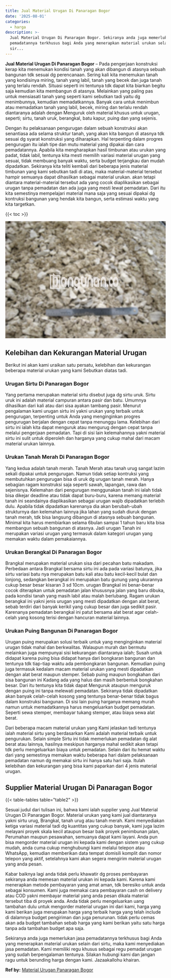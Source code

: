 ```yaml
---
title: Jual Material Urugan Di Panaragan Bogor
date: '2025-08-01'
categories:
  - harga
description: >-
  Jual Material Urugan Di Panaragan Bogor. Sekiranya anda juga memerlukan jasa
  pemadatannya terkhusus bagi Anda yang menerapkan material urukan selain dari
  sir...
---
```


**Jual Material Urugan Di Panaragan Bogor** – Pada pengerjaan konstruksi kerap kita menemukan kondisi tanah yang akan dibangun di atasnya sebuah bangunan tdk sesuai dg perencanaan. Sering kali kita menemukan tanah yang kondisinya miring, tanah yang labil, tanah yang becek dan juga tanah yang terlalu rendah. Situasi seperti ini tentunya tdk dapat kita biarkan begitu saja kemudian kita membangun di atasnya. Melainkan yang paling pas untuk mensiasati tanah yang seperti kami sebutkan tadi yaitu dg menimbunnya, kemudian memadatkannya. Banyak cara untuk menimbun atau memadatkan tanah yang labil, becek, miring dan terlalu rendah diantaranya adalah dengan Menguruk oleh material khusus untuk urugan, seperti; sirtu, tanah uruk, berangkal, batu kapur, puing dan yang sejenis.

Dengan itu pelaksanaan pengurugan dalam sebuah konstruksi akan senantiasa ada selama struktur tanah, yang akan kita bangun di atasnya tdk sesuai dg syarat konstruksi yang diharapkan. Hal terpenting dalam progres pengurugan itu ialah tipe dan mutu material yang dipakai dan cara pemadatannya. Apabila kita mengharapkan hasil timbunan atau urukan yang padat, tidak labil, tentunya kita mesti memilih variasi material urugan yang sesuai, tidak membuang banyak waktu, serta budget terjangkau dan mudah dipadatkan. Sekiranya kita teliti kembali dari beberapa jenis material timbunan yang kami sebutkan tadi di atas, maka material-material tersebut hampir semuanya dapat dihasilkan sebagai material urukan. akan tetapi diantara material-material tersebut ada yang cocok diaplikasikan sebagai urugan tanpa pemadatan dan ada juga yang mesti lewat pemadatan. Dari itu kita semestinya mempelajari material mana saja yang sesuai dipakai dg kontruksi bangunan yang hendak kita bangun, serta estimasi waktu yang kita targetkan.

{{< toc >}}

![Jual Material Urugan Di Panaragan Bogor](/images/jual-urugan-04.png)

## Kelebihan dan Kekurangan Material Urugan

Berikut ini akan kami uraikan satu persatu, kelebihan dan kekurangan beberapa material urukan yang kami Sebutkan diatas tadi.

### Urugan Sirtu Di Panaragan Bogor

Yang pertama merupakan material sirtu disebut juga dg sirtu uruk. Sirtu uruk ini adalah material campuran antara pasir dan batu. Umumnya dihasilkan dari kali atau dari sisa ayakan tambang pasir. Menurut pengalaman kami urugan sirtu ini yakni urukan yang terbaik untuk pengurugan, terpenting untuk Anda yang menginginkan progres pengurugan berjalan dengan cepat tanpa menunggu lama. Kelebihan dari sirtu ini ialah kita dapat menguruk atau mengurug dengan cepat tanpa melalui pengerjaan pemadatan. Tapi di sisi lain kelemahannya yakni material sirtu ini sulit untuk diperoleh dan harganya yang cukup mahal dari macam material urukan lainnya.

### Urukan Tanah Merah Di Panaragan Bogor

Yang kedua adalah tanah merah. Tanah Merah atau tanah urug sangat lazim sekali dipakai untuk pengurugan. Namun tidak setiap kontruksi yang membutuhkan pengurugan bisa di uruk dg urugan tanah merah. Hanya sebagian ragam konstruksi saja seperti sawah, lapangan, rawa dan sejenisnya. Kelemahan dari pengurugan menggunakan tanah ini ialah tidak bisa dikejar deadline atau tidak dapat buru-buru, karena memang material tanah ini seandainya diaplikasikan sebagai urugan wajib dipadatkan terlebih dulu. Apabila tidak dipadatkan karenanya dia akan berubah-ubah strukturnya dan kelemahan lainnya jika lahan yang sudah diuruk dengan tanah merah, tdk bisa langsung dibangun di atasnya sebuah bangunan. Minimal kita harus membiarkan selama 6bulan sampai 1 tahun baru kita bisa membangun sebuah bangunan di atasnya. Jadi urugan Tanah ini merupakan variasi urugan yang termasuk dalam kategori urugan yang memakan waktu dalam pemakaiannya.

### Urukan Berangkal Di Panaragan Bogor

Brangkal merupakan material urukan sisa dari pecahan batu makadam. Perbedaan antara Brangkal bersama sirtu ini ada pada variasi batunya, jika sirtu variasi batu nya merupakan batu kali atau batu kecil-kecil bulat dan lonjong, sedangkan berangkal ini merupakan batu gunung yang ukurannya cukup besar besar kisaran 3 sd 10cm. urugan Brangkal ini benar-benar cocok diterapkan untuk pemadatan jalan khususnya jalan yang baru dibuka, pada kondisi tanah yang masih labil atau malah berlubang. Ragam urukan berangkal ini yakni jenis urugan yang mesti dipadatkan dengan alat berat, sebab terdiri dari banyak kerikil yang cukup besar dan juga sedikit pasir. Karenanya pemadatan berangkal ini patut bersama alat berat agar celah-celah yang kosong terisi dengan hancuran material lainnya.

### Urukan Puing Bangunan Di Panaragan Bogor

Urugan puing merupakan solusi terbaik untuk yang menginginkan material urugan tidak mahal dan berkwalitas. Walaupun murah dan bermutu melainkan juga mempunyai sisi kekurangan diantaranya ialah; Susah untuk didapat karena puing bisa didapat hanya dari bongkaran bangunan dan tentunya tdk tiap-tiap waktu ada pembongkaran bangunan. Kemudian puing juga termasuk kedalam macam material urukan yang mesti dipadatkan dengan alat berat maupun stemper. Sebab puing maupun bongkahan dari sisa bangunan ini Kadang ada yang halus dan masih berbentuk bongkahan besar. Dari itu tentunya kita tidak dapat Menguruk ataupun menguruk dengan puing ini tanpa melewati pemadatan. Sekiranya tidak dipadatkan akan banyak celah-celah kosong yang tentunya benar-benar tidak bagus dalam konstruksi bangunan. Di sisi lain puing harganya memang murah namun untuk memadatkannya harus mengeluarkan budget pemadatan. Seperti sewa stemper, membayar tukang stemper, atau biaya sewa alat berat.

Dari beberapa macam material urukan yang Kami jelaskan tadi tentunya ialah material sirtu yang berdasarkan Kami adalah material terbaik untuk pengurukan. Selain simple Sirtu ini tidak memerlukan pemadatan dg alat berat atau lainnya, hasilnya meskipun harganya mahal sedikit akan tetapi tdk perlu mengeluarkan biaya untuk pemadatan. Selain dari itu hemat waktu dari yang semestinya memakan waktu beberapa hari dalam pelaksanaan pemadatan namun dg memakai sirtu ini hanya satu hari saja. Itulah kelebihan dan kekurangan yang bisa kami paparkan dari 4 jenis material urugan.

## Supplier Material Urugan Di Panaragan Bogor

{{< table-tables table="table2" >}}

Sesuai judul dari tulisan ini, bahwa kami ialah supplier yang Jual Material Urugan Di Panaragan Bogor. Material urukan yang kami jual diantaranya yakni sirtu urug, Brangkal, tanah urug atau tanah merah. Kami menyediakan ketiga variasi material tadi dg kuantitas yang cukup banyak, kami juga lazim melayani proyek skala kecil ataupun besar baik proyek penimbunan jalan, Perumahan maupun pesawahan, semuanya dapat kami layani. Anda pun bisa mengorder material urugan ini kepada kami dengan sistem yang cukup mudah, anda cuma cukup menghubungi kami melalui telepon atau WhatsApp, kemudian memberikan data tempat domisili komplit dan nomor telepon yang aktif, setelahnya kami akan segera mengirim material urugan yang anda pesan.

Kabar baiknya lagi anda tidak perlu khawatir dg proses pembayaran sekiranya anda memesan material urukan ini kepada kami. Karena kami menerapkan metode pembayaran yang amat aman, tdk beresiko untuk anda sebagai konsumen. Kami juga memakai cara pembayaran cash on delivery atau COD yakni membayar material yang anda pesan dikala material tersebut tiba di proyek anda. Anda tidak perlu mengeluarkan uang tambahan dulu untuk mengorder material urugan ini dari kami, harga yang kami berikan juga merupakan harga yang terbaik harga yang telah include di dalamnya budget pengiriman dan juga penurunan. tidak perlu cemas akan ada budget tambahan sebab harga yang kami berikan yaitu satu harga tanpa ada tambahan budget apa saja.

Sekiranya anda juga memerlukan jasa pemadatannya terkhusus bagi Anda yang menerapkan material urukan selain dari sirtu, maka kami menyediakan jasa pemadatan. Kami memiliki regu khusus sebagai regu pemadat urugan yang sudah berpengalaman tentunya. Silakan hubungi kami dan jangan ragu untuk berunding harga dengan kami. Jazaakallohu khairan.

**Ref by:** [Material Urugan Panaragan Bogor](https://id.wikipedia.org/wiki/Material)
